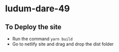# ludum-dare-49


## To Deploy the site
- Run the command `yarn build`
- Go to netlify site and drag and drop the dist folder
